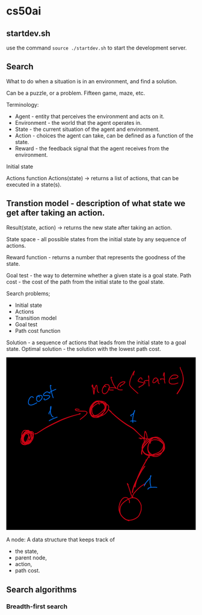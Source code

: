 # cs50ai

## startdev.sh
use the command `source ./startdev.sh` to start the development server.

## Search
What to do when a situation is in an environment, and find a solution. 

Can be a puzzle, or a problem. 
Fifteen game, maze, etc. 

Terminology:
- Agent - entity that perceives the environment and acts on it. 
- Environment - the world that the agent operates in. 
- State - the current situation of the agent and environment. 
- Action - choices the agent can take, can be defined as a function of the state. 
- Reward - the feedback signal that the agent receives from the environment. 

Initial state

Actions function Actions(state) -> returns a list of actions, that can be executed in a state(s).

## Transtion model - description of what state we get after taking an action.
Result(state, action) -> returns the new state after taking an action.

State space - all possible states from the initial state by any sequence of actions. 


Reward function - returns a number that represents the goodness of the state. 

Goal test - the way to determine whether a given state is a goal state. 
Path cost - the cost of the path from the initial state to the goal state. 

Search problems;
- Initial state
- Actions
- Transition model
- Goal test
- Path cost function

Solution - a sequence of actions that leads from the initial state to a goal state. 
Optimal solution - the solution with the lowest path cost. 

![node](./first.jpg)

A node: 
A data structure that keeps track of 
- the state, 
- parent node, 
- action, 
- path cost. 

## Search algorithms

### Breadth-first search